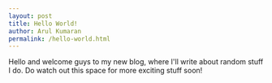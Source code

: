 ```yaml
---
layout: post
title: Hello World!
author: Arul Kumaran
permalink: /hello-world.html
---
```


Hello and welcome guys to my new blog, where I'll write about random stuff I do. Do watch out this space for more exciting stuff soon!


